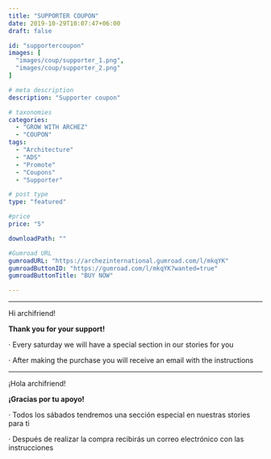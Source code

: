 ```yaml
---
title: "SUPPORTER COUPON"
date: 2019-10-29T10:07:47+06:00
draft: false

id: "supportercoupon"
images: [
  "images/coup/supporter_1.png",
  "images/coup/supporter_2.png"
]

# meta description
description: "Supporter coupon"

# taxonomies
categories:
  - "GROW WITH ARCHEZ"
  - "COUPON"
tags:
  - "Architecture"
  - "ADS"
  - "Promote"
  - "Coupons"
  - "Supporter"

# post type
type: "featured"

#price
price: "5"

downloadPath: ""

#Gumroad URL
gumroadURL: "https://archezinternational.gumroad.com/l/mkqYK"
gumroadButtonID: "https://gumroad.com/l/mkqYK?wanted=true"
gumroadButtonTitle: "BUY NOW"

---
```


___

Hi archifriend!

**Thank you for your support!**

· Every saturday we will have a special section in our stories for you

· After making the purchase you will receive an email with the instructions

_____

¡Hola archifriend!

**¡Gracias por tu apoyo!**

· Todos los sábados tendremos una sección especial en nuestras stories para ti

· Después de realizar la compra recibirás un correo electrónico con las instrucciones